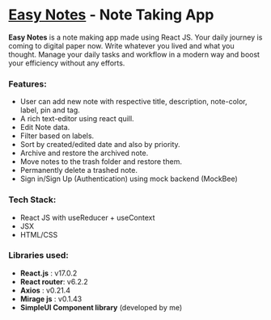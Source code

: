 # [Easy Notes](https://easy-notes-1.netlify.app/) - Note Taking App

**Easy Notes** is a note making app made using React JS. Your daily journey is coming to digital paper now. Write whatever you lived and what you thought. Manage your daily tasks and workflow in a modern way and boost your efficiency without any efforts.

### Features:

- User can add new note with respective title, description, note-color, label, pin and tag.
- A rich text-editor using react quill.
- Edit Note data.
- Filter based on labels.
- Sort by created/edited date and also by priority.
- Archive and restore the archived note.
- Move notes to the trash folder and restore them.
- Permanently delete a trashed note.
- Sign in/Sign Up (Authentication) using mock backend (MockBee)

### Tech Stack: 

- React JS with useReducer + useContext
- JSX
- HTML/CSS

### Libraries used:

- **React.js** : v17.0.2
- **React router**: v6.2.2
- **Axios** : v0.21.4
- **Mirage js** : v0.1.43
- **SimpleUI Component library** (developed by me)
